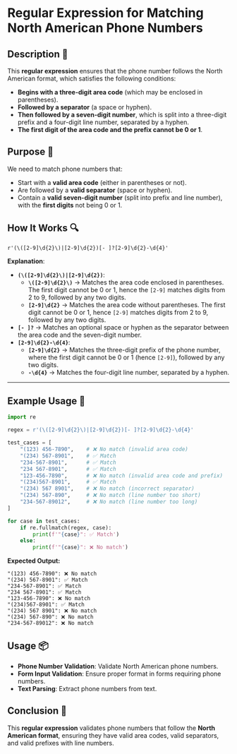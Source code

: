 # Regular Expression for Matching North American Phone Numbers

## Description 📝

This **regular expression** ensures that the phone number follows the North American format, which satisfies the following conditions:

-   **Begins with a three-digit area code** (which may be enclosed in parentheses).
-   **Followed by a separator** (a space or hyphen).
-   **Then followed by a seven-digit number**, which is split into a three-digit prefix and a four-digit line number, separated by a hyphen.
-   **The first digit of the area code and the prefix cannot be 0 or 1**.

## Purpose 🎯

We need to match phone numbers that:

-   Start with a **valid area code** (either in parentheses or not).
-   Are followed by a **valid separator** (space or hyphen).
-   Contain a **valid seven-digit number** (split into prefix and line number), with the **first digits** not being 0 or 1.

## How It Works 🔍

```regex
r'(\([2-9]\d{2}\)|[2-9]\d{2})[- ]?[2-9]\d{2}-\d{4}'
```

**Explanation**:

-   **`(\([2-9]\d{2}\)|[2-9]\d{2})`**:
    -   **`\([2-9]\d{2}\)`** → Matches the area code enclosed in parentheses. The first digit cannot be 0 or 1, hence the `[2-9]` matches digits from 2 to 9, followed by any two digits.
    -   **`[2-9]\d{2}`** → Matches the area code without parentheses. The first digit cannot be 0 or 1, hence `[2-9]` matches digits from 2 to 9, followed by any two digits.
-   **`[- ]?`** → Matches an optional space or hyphen as the separator between the area code and the seven-digit number.
-   **`[2-9]\d{2}-\d{4}`**:
    -   **`[2-9]\d{2}`** → Matches the three-digit prefix of the phone number, where the first digit cannot be 0 or 1 (hence `[2-9]`), followed by any two digits.
    -   **`-\d{4}`** → Matches the four-digit line number, separated by a hyphen.

---

## Example Usage 📜

```python
import re

regex = r'(\([2-9]\d{2}\)|[2-9]\d{2})[- ]?[2-9]\d{2}-\d{4}'

test_cases = [
    "(123) 456-7890",    # ❌ No match (invalid area code)
    "(234) 567-8901",    # ✅ Match
    "234-567-8901",      # ✅ Match
    "234 567-8901",      # ✅ Match
    "123-456-7890",      # ❌ No match (invalid area code and prefix)
    "(234)567-8901",     # ✅ Match
    "(234) 567 8901",    # ❌ No match (incorrect separator)
    "(234) 567-890",     # ❌ No match (line number too short)
    "234-567-89012",     # ❌ No match (line number too long)
]

for case in test_cases:
    if re.fullmatch(regex, case):
        print(f'"{case}": ✅ Match')
    else:
        print(f'"{case}": ❌ No match')
```

**Expected Output:**

```
"(123) 456-7890": ❌ No match
"(234) 567-8901": ✅ Match
"234-567-8901": ✅ Match
"234 567-8901": ✅ Match
"123-456-7890": ❌ No match
"(234)567-8901": ✅ Match
"(234) 567 8901": ❌ No match
"(234) 567-890": ❌ No match
"234-567-89012": ❌ No match
```

## Usage 📦

-   **Phone Number Validation**: Validate North American phone numbers.
-   **Form Input Validation**: Ensure proper format in forms requiring phone numbers.
-   **Text Parsing**: Extract phone numbers from text.

## Conclusion 🚀

This **regular expression** validates phone numbers that follow the **North American format**, ensuring they have valid area codes, valid separators, and valid prefixes with line numbers.
